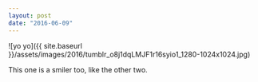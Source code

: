 ```yaml
---
layout: post
date: "2016-06-09"
---
```


![yo yo]({{ site.baseurl }}/assets/images/2016/tumblr_o8j1dqLMJF1r16syio1_1280-1024x1024.jpg)

This one is a smiler too, like the other two.
